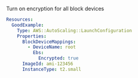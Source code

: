 
Turn on encryption for all block devices

```yaml
Resources:
  GoodExample:
    Type: AWS::AutoScaling::LaunchConfiguration
    Properties:
      BlockDeviceMappings:
        - DeviceName: root
          Ebs:
            Encrypted: true
      ImageId: ami-123456
      InstanceType: t2.small
```



